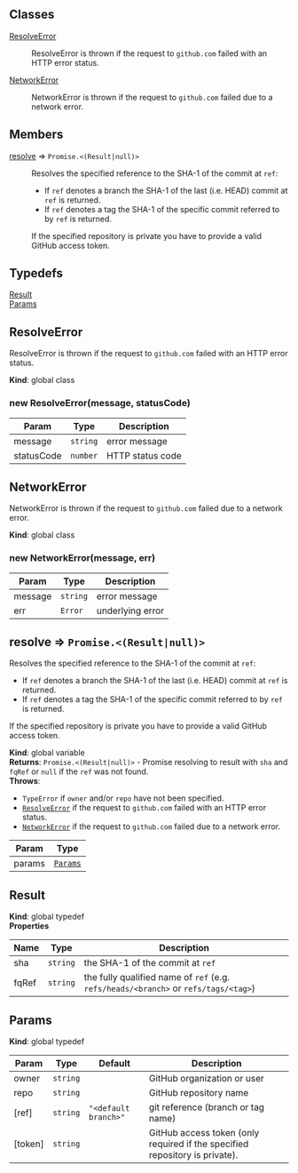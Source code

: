 ## Classes

<dl>
<dt><a href="#ResolveError">ResolveError</a></dt>
<dd><p>ResolveError is thrown if the request to <code>github.com</code> failed with an HTTP error status.</p>
</dd>
<dt><a href="#NetworkError">NetworkError</a></dt>
<dd><p>NetworkError is thrown if the request to <code>github.com</code> failed due to a network error.</p>
</dd>
</dl>

## Members

<dl>
<dt><a href="#resolve">resolve</a> ⇒ <code>Promise.&lt;(Result|null)&gt;</code></dt>
<dd><p>Resolves the specified reference to the SHA-1 of the commit at <code>ref</code>:</p>
<ul>
<li>If <code>ref</code> denotes a branch the SHA-1 of the last (i.e. HEAD) commit at <code>ref</code> is returned.</li>
<li>If <code>ref</code> denotes a tag the SHA-1 of the specific commit referred to by <code>ref</code> is returned.</li>
</ul>
<p>If the specified repository is private you have to provide a valid GitHub access token.</p>
</dd>
</dl>

## Typedefs

<dl>
<dt><a href="#Result">Result</a></dt>
<dd></dd>
<dt><a href="#Params">Params</a></dt>
<dd></dd>
</dl>

<a name="ResolveError"></a>

## ResolveError
ResolveError is thrown if the request to `github.com` failed with an HTTP error status.

**Kind**: global class  
<a name="new_ResolveError_new"></a>

### new ResolveError(message, statusCode)

| Param | Type | Description |
| --- | --- | --- |
| message | <code>string</code> | error message |
| statusCode | <code>number</code> | HTTP status code |

<a name="NetworkError"></a>

## NetworkError
NetworkError is thrown if the request to `github.com` failed due to a network error.

**Kind**: global class  
<a name="new_NetworkError_new"></a>

### new NetworkError(message, err)

| Param | Type | Description |
| --- | --- | --- |
| message | <code>string</code> | error message |
| err | <code>Error</code> | underlying error |

<a name="resolve"></a>

## resolve ⇒ <code>Promise.&lt;(Result\|null)&gt;</code>
Resolves the specified reference to the SHA-1 of the commit at `ref`:
- If `ref` denotes a branch the SHA-1 of the last (i.e. HEAD) commit at `ref` is returned.
- If `ref` denotes a tag the SHA-1 of the specific commit referred to by `ref` is returned.

If the specified repository is private you have to provide a valid GitHub access token.

**Kind**: global variable  
**Returns**: <code>Promise.&lt;(Result\|null)&gt;</code> - Promise resolving to result with `sha` and `fqRef`
                                or `null` if the `ref` was not found.  
**Throws**:

- <code>TypeError</code> if `owner` and/or `repo` have not been specified.
- [<code>ResolveError</code>](#ResolveError) if the request to `github.com` failed with an HTTP error status.
- [<code>NetworkError</code>](#NetworkError) if the request to `github.com` failed due to a network error.


| Param | Type |
| --- | --- |
| params | [<code>Params</code>](#Params) | 

<a name="Result"></a>

## Result
**Kind**: global typedef  
**Properties**

| Name | Type | Description |
| --- | --- | --- |
| sha | <code>string</code> | the SHA-1 of the commit at `ref` |
| fqRef | <code>string</code> | the fully qualified name of `ref`                          (e.g. `refs/heads/<branch>` or `refs/tags/<tag>`) |

<a name="Params"></a>

## Params
**Kind**: global typedef  

| Param | Type | Default | Description |
| --- | --- | --- | --- |
| owner | <code>string</code> |  | GitHub organization or user |
| repo | <code>string</code> |  | GitHub repository name |
| [ref] | <code>string</code> | <code>&quot;&lt;default branch&gt;&quot;</code> | git reference (branch or tag name) |
| [token] | <code>string</code> |  | GitHub access token (only required if the specified                         repository is private). |

